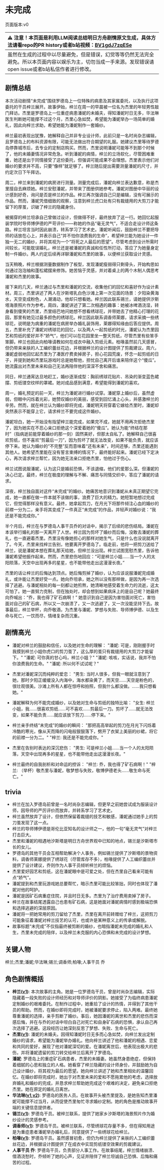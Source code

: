 # 未完成
页面版本:v0
 

| :warning: 注意！本页面是利用LLM阅读总结明日方舟剧情原文生成，具体方法请看repo的PR history或者b站视频：[BV1gdJ7zqESe](https://www.bilibili.com/video/BV1gdJ7zqESe/)         |
|:----------------------------|
| 虽然在生成的过程中以尽量避免，但是错误，幻觉等等仍然无法完全避免。所以本页面内容以娱乐为主，切勿当成一手来源。发现错误请open issue或者b站私信作者进行修改。|



## 剧情总结
本次活动剧情“未完成”围绕罗德岛上一位特殊的病患及其家属委托，以及执行这项委托的干员梓兰展开。故事伊始，梓兰在周一的早晨被一位名为杰里的年轻男性敲门拜访。杰里是罗德岛上一位重症病患潘妮的未婚夫，得知潘妮时日无多，华法琳医生判断她可能撑不过这个月，杰里心急如焚，希望能为潘妮举办一场简单的婚礼，因此向梓兰求助，希望她能为潘妮制作一套婚纱。

梓兰最初表现出犹豫，她解释自己并非专业设计师，此前只是一名时尚杂志编辑，且罗德岛上的布料资源有限，可能无法做出符合期望的礼服。她建议杰里等待罗德岛停靠城市后，去专业的定制店购买。然而，杰里说明潘妮可能等不到那个时候了，他的未婚妻情况非常危急。听到潘妮的病情，梓兰的立场软化，尽管困难重重，她还是出于同情接受了这份委托，但强调可能成果不会理想。杰里表示他们对婚纱的要求并不高，只要“像样”就足够了。梓兰随后提出需要测量潘妮的尺寸，并约定次日下午拜访。

周二，梓兰来到潘妮的病房进行测量。测量完成后，潘妮向梓兰表达歉意，称是杰里擅自去麻烦她。梓兰安慰潘妮，并带来了图册供她参考。潘妮对图册中华丽的设计感到好奇，询问是否是梓兰的作品。梓兰再次强调自己只是编辑，没有可展示的作品。然而，潘妮凭借细致的观察，注意到梓兰虎口处有只有裁缝用的大剪刀才能留下的厚茧，识破了梓兰的隐藏身份。

被揭穿的梓兰坦承自己曾做过设计，但做得不好，最终放弃了这一行。她回忆起服装学院时导师博伊德的严苛评价——称她的作品“毫无灵气”，不适合走设计师这条路。梓兰坦言当时因此崩溃，转系学习了艺术史。潘妮听闻后，鼓励梓兰不要把导师的话放在心上，并表示自己“并不怕你浪费我的生命”，希望梓兰能为她设计一件独一无二的婚纱，并将其视为一个“将死之人最后的愿望”。尽管考虑到设计所需时间较长，可能耽误婚礼，梓兰还是被潘妮的真诚和任性所打动，答应了为她量身定制一件婚纱。两人约定后续再详聊潘妮和杰里的故事，以便梓兰获取设计灵感。

当天稍晚，梓兰根据测量数据制作了板型，发现潘妮瘦弱得只剩骨头，开始构思如何通过泡泡袖和蓬松裙摆来修饰。她苦恼于灵感，并对着桌上的两个木制人偶思考潘妮和杰里的故事。

接下来的几天，梓兰通过与杰里和潘妮的交流，收集他们的回忆和喜好作为设计素材。周三，杰里讲述了两人在汐斯塔乳白色沙滩上第一次见面的场景：夕阳染黄海水，天空变成粉色，人潮涌动，他却只想看她。梓兰因此联系锡兰，请她提供汐斯塔海景照片作为参考。周四，潘妮讲述了第二次相遇的趣事：她被冰啤酒浇湿，转身看到傻笑的杰里，杰里结巴地问她想不想看绣球花，并带她去了他精心打理的花园，那里有她见过最多颜色的绣球花。梓兰因此联系调香师莱娜，请求采摘一些绣球花，说明是为病重的潘妮在病房举办婚礼装饰用，莱娜得知缘由后答应提供。周五，杰里补充了潘妮对绣球花的回忆，以及两人一起剪纸的时光，潘妮认为杰里园艺和剪纸的爱好并不“娇气”，他们可以在花园里坐一整天剪纸，尽管杰里有些笨手笨脚。梓兰也因此向柏喙请教如何在成衣中融入剪纸元素。柏喙虽然前几天感冒，但仍带来亲肤的人工编织蕾丝花边，并根据梓兰的设计图提供了剪裁建议。周六，潘妮虚弱地回忆起杰里为了凑医疗费卖掉房子，担心花园荒废，怀念一起剪纸的日子，并提到她和杰里玩游戏时总是她帮他，担忧自己离开后谁来陪伴这个“傻瓜”。她流露出对杰里未来和自己无法再陪伴他的深深不舍和痛苦。

同日，梓兰通宵达旦地赶工，婚纱逐渐成型：胸前绣球花贴片、吊染的渐变蓝色裙摆、剪纸镂空纹样的罩裙。她对成品感到满意，希望能得到潘妮的喜欢。

周一，婚礼预定的前一天，梓兰为潘妮进行婚纱试穿。潘妮穿上婚纱后，虽然虚弱，但眼中闪烁着光彩，她赞叹婚纱的美丽，感受到回忆涌上心头，并感激梓兰的辛劳。然而，就在梓兰认为婚纱即将完成，潘妮明天将穿着它嫁给杰里时，潘妮却突然表示不能穿上它，请求梓兰不要完成这件婚纱。

潘妮坦白，她一开始没有指望梓兰能完成，如果完不成，她就不用再次拒绝杰里了，因为她实在不忍心亲口拒绝这个深爱着她的“傻瓜”。她认为能“终结在那时”（指病逝前能穿着婚纱的那一刻）固然美好，但那太自私了。她解释自己很喜欢剪纸，但不喜欢“剪最后一刀”，因为剪坏了就无法改变，如果不能负责，就应该停下来。她认为婚纱的“不完整”反而意味着“还有未来”，时间还够，杰里还能遇到其他人。她希望杰里能在没有誓言束缚的情况下，最终能好起来。潘妮已经下定决心，再次请求梓兰帮忙，因为她无法亲口拒绝杰里，怕他过于伤心。

梓兰试图说服潘妮，认为这只是婚前恐惧，不该退缩，他们的爱那么深。但潘妮的决心已定。最终，梓兰在极度的理解与不解、痛苦与同情交织中，答应了潘妮的请求。

深夜，梓兰独自面对这件“未完成”的婚纱。她痛苦地意识到潘妮从未真正期望它完成，她一直都在做一件本就不该做的事，浪费了巨大的精力。她短暂地想过完成它，但觉得那样没有意义。最终，她拿起剪刀，在月光下将那件倾注心血的婚纱的前襟一分为二，亲手将其变成了一件真正“未完成”的作品，并轻声对婚纱说：“我还是不能完成你。”

半个月后，梓兰在与罗德岛人事干员乔的对话中，揭示了后续的悲伤结局。潘妮在本该举行婚礼的那一天离开了人世。梓兰因为剪坏了婚纱而后悔，没敢去潘妮的葬礼，也一直避着杰里。杰里没有像她担心的那样对她生气，只是什么也没说就离开了。今天，杰里来找梓兰告别，他要离开罗德岛了。临走前，他将一把剪刀送给了梓兰，说是潘妮本想在葬礼那天给她，但梓兰没出现。梓兰试图宽慰杰里，告诉他潘妮希望他振作起来。然而，杰里悲伤地回应：“可是梓兰小姐......当一个人的太阳陨落，天空中出现再多的星星，也不能带他走出这漫漫长夜。”

杰里的话让梓兰的后悔达到顶点。她后悔剪掉了婚纱，认为应该说服潘妮完成婚礼，或许能让杰里好受一点。她向乔坦承，她之所以没有那样做，是因为再一次选择了逃避。与潘妮相处的每一刻都让她煎熬，她清晰地感受着生命力的流逝，这太可怕了。她一直努力克制，但在独处时，却会想到如果病床上的是自己呢？她最终向乔喊出：“乔，我也得了矿石病啊！” 她意识到自己是因为害怕面对死亡，害怕面对自己的矿石病，所以又一次崩溃了，又一次逃避了，又一次没能坚持下去。故事最后，梓兰举杯，向乔敬酒，为杰里与潘妮、梦想与失败、导师博伊德、以及生命与死亡，一饮而尽，情绪复杂而沉重。
## 剧情高光
- 潘妮对梓兰的鼓励和信任，以及她对生命的理解：
  "潘妮: 可是，刚刚握手时我摸到梓兰小姐你虎口的剪刀茧了，这么厚的茧只有裁缝用的大剪刀才能留下。"
  "潘妮: 可你真的甘心吗，梓兰小姐？"
  "潘妮: 咳咳，实话说，我并不怕你浪费我的生命。"
  "潘妮: 所以何不试试呢？"

- 杰里对潘妮深沉而纯粹的爱恋：
  "男生: 当时人很多，但我一眼就注意到了她，那时夕阳正缓缓没入内海中，海水都染黄了，而天空......天空是粉色的，很壮观很美。沙滩上所有人都在惊呼和拍照，但我什么都没做。......我只想看她。"

- 潘妮解释为何不能完成婚纱，以及她对生命与剪纸的独特比喻：
  "女生: 梓兰小姐，我......很喜欢剪纸......可不喜欢......剪最后一刀。剪坏了......就无法改变，如果不能负责......就应该放下剪刀......停下来。"

- 梓兰亲手终结“未完成”的婚纱的瞬间：
  "那把高高举起的剪刀在月光下闪烁着冷酷的寒光，像从天而降的闪电般狠狠落下，劈开了衣架上美丽的纱裙，将它的前襟一分为二。"
  "梓兰: 我还是不能完成你。"

- 杰里在告别时表达的深沉悲伤：
  "男生: 可是梓兰小姐......当一个人的太阳陨落，天空中出现再多的星星，也不能带他走出这漫漫长夜。"

- 梓兰最终的自我剖析和对命运的控诉：
  "梓兰: 乔，我也得了矿石病啊！"
  "梓兰: （举杯）敬杰里与潘妮，敬梦想与失败，敬博伊德老头......敬生命与死亡。"
## trivia
- 梓兰在加入罗德岛前曾是一名时尚杂志编辑，但更早之前她尝试成为服装设计师，因导师的严厉评价而放弃，并转系学习了艺术史。
- 梓兰虽然放弃了设计，但依然保留着裁缝的技艺和敏感，潘妮通过她手上的剪刀茧发现了这一点。
- 梓兰的导师博伊德是哥伦比亚知名的设计师之一，他的一句“毫无灵气”对梓兰打击巨大。
- 杰里和潘妮的相遇地汐斯塔是明日方舟世界观中已知的地点，锡兰是汐斯塔市长的女儿。
- 罗德岛的其他干员会互相帮助解决个人事务，例如锡兰提供了汐斯塔的景物资料，调香师莱娜提供了绣球花（尽管库存不多），柏喙提供了人工编织蕾丝并提供了设计建议，乔则作为人事干员倾听梓兰的烦恼。
- 杰里爱好园艺和剪纸，这在潘妮眼中是可爱之处，但在杰里自己看来可能有点“娇气”。
- 潘妮提到和杰里玩游戏她总要帮忙，暗示杰里可能比较笨拙，同时也体现了潘妮对他的呵护。
- 潘妮是因矿石病重症住院，并且时日无多。杰里为了治疗费用卖掉了房子。
- 梓兰在故事结尾透露自己也患有矿石病，这是她面对潘妮病情时感到极端恐惧和选择逃避的深层原因。
- 潘妮将一把她常用的剪刀留给了杰里，杰里在离开前转赠给了梓兰，这把剪刀可能象征着潘妮对梓兰技艺的认可，也或许是某种意义上的传承或解脱。
- 故事标题“未完成”不仅指最终被剪断的婚纱，也暗指潘妮未完成的婚礼和人生，杰里未完成的陪伴，以及梓兰未克服的内心恐惧和未完成的设计梦想。
## 关键人物
梓兰;杰里;潘妮;华法琳;锡兰;调香师;柏喙;人事干员 乔
## 角色剧情概括
-   **梓兰([v1](../chars/char_278_orchid.md))**: 本次故事的主角。她是一位罗德岛干员，曾是时尚杂志编辑，实际隐藏着一段失败的设计师经历和对导师评价的阴影。她接受了为临终病患潘妮定制婚纱的艰难委托。在制作过程中，她重拾了设计的热情，并得到了其他干员的帮助。然而，在婚纱即将完成时，她被潘妮要求停止，陷入两难。最终她尊重潘妮的选择，亲手剪断了婚纱。事后，她因潘妮的离世和杰里的悲伤而深感后悔，并在与乔的对话中坦白自己对死亡和自身矿石病的恐惧，承认自己再次选择了逃避。这段经历让她深刻反思了梦想、失败、生命与死亡。
-   **杰里([v1](../chars/extended_char_jie_li.md))**: 潘妮的未婚夫。因得知潘妮时日无多而心急如焚，向梓兰发出定制婚纱的请求，希望能为潘妮举办婚礼。他向梓兰讲述了他和潘妮的相遇、恋爱和共同的爱好，展现了他对潘妮深切的爱。在潘妮离世后，他表现出极大的悲伤，并将潘妮遗留的剪刀转交给梓兰后离开了罗德岛。
-   **潘妮**: 罗德岛上的重症矿石病患者，杰里的未婚妻。她虽然身患绝症，但保持着细腻的心思和独立的人格。她看穿了梓兰隐藏的设计师身份，并鼓励她为自己设计婚纱，将其视为最后的愿望。她向梓兰讲述了她和杰里相处的温馨回忆。在婚纱即将完成时，她出于对杰里未来的爱和不愿拖累他的考虑，选择放弃婚礼和婚纱的完成，并恳求梓兰帮助她完成这个艰难的决定，避免亲口拒绝杰里。她在原定的婚礼日离世。
-   **华法琳([v1](../chars/char_171_bldsk.md),[v2](../char_v3/char_171_bldsk.md))**: 罗德岛的医务人员。在故事开头被杰里提及，是她告知杰里潘妮可能撑不过当月，从而促使杰里匆忙寻求婚纱定制。她的角色是推动故事开端的关键信息提供者。
-   **锡兰([v1](../chars/char_348_ceylon.md))**: 罗德岛干员。被梓兰联系，提供了她家乡汐斯塔的海景照片作为婚纱设计的灵感参考。
-   **调香师([v1](../chars/char_181_flower.md))**: 罗德岛干员。被梓兰联系，尽管绣球花存量不多，但在得知用途是为重症患者潘妮举办婚礼后，同意提供了一些绣球花给梓兰。
-   **柏喙([v1](../chars/char_252_bibeak.md))**: 罗德岛干员。虽然感冒初愈，但仍为梓兰提供了亲肤的人工编织蕾丝花边，并根据设计图提供了在成衣中实现剪纸镂空效果的剪裁建议。
-   **人事干员 乔**: 罗德岛干员，负责部分人事工作。在故事结尾，梓兰情绪崩溃、借酒浇愁时，乔倾听了她的心声，见证并陪伴了梓兰坦诚自己恐惧、后悔和痛苦的过程。